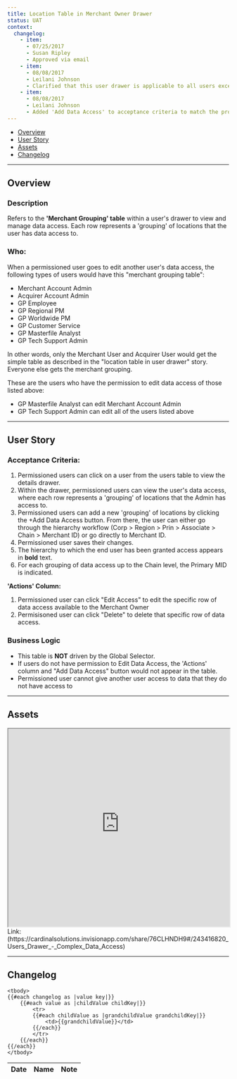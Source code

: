 ```yaml
---
title: Location Table in Merchant Owner Drawer
status: UAT
context:
  changelog:
    - item:
      - 07/25/2017
      - Susan Ripley
      - Approved via email
    - item:
      - 08/08/2017
      - Leilani Johnson
      - Clarified that this user drawer is applicable to all users except Merchant and Acquirer Users
    - item:
      - 08/08/2017
      - Leilani Johnson
      - Added 'Add Data Access' to acceptance criteria to match the prototype
---
```


- [Overview](#overview)
- [User Story](#user-story)
- [Assets](#assets)
- [Changelog](#changelog)

---

## Overview <a name="overview"></a>

### Description
Refers to the **'Merchant Grouping' table** within a user's drawer to view and manage data access. Each row represents a 'grouping' of locations that the user has data access to.

### Who:

When a permissioned user goes to edit another user's data access, the following types of users would have this "merchant grouping table":
- Merchant Account Admin
- Acquirer Account Admin
- GP Employee
- GP Regional PM
- GP Worldwide PM
- GP Customer Service
- GP Masterfile Analyst
- GP Tech Support Admin

In other words, only the Merchant User and Acquirer User would get the simple table as described in the "location table in user drawer" story. Everyone else gets the merchant grouping.

These are the users who have the permission to edit data access of those listed above:
- GP Masterfile Analyst can edit Merchant Account Admin
- GP Tech Support Admin can edit all of the users listed above

---

## User Story <a name="user-story"></a>

### Acceptance Criteria:
1. Permissioned users can click on a user from the users table to view the details drawer.
2. Within the drawer, permissioned users can view the user's data access, where each row represents a 'grouping' of locations that the Admin has access to.
3. Permissioned users can add a new 'grouping' of locations by clicking the +Add Data Access button. From there, the user can either go through the hierarchy workflow (Corp > Region > Prin > Associate > Chain > Merchant ID) or go directly to Merchant ID.
4. Permissioned user saves their changes.
5. The hierarchy to which the end user has been granted access appears in **bold** text.
6. For each grouping of data access up to the Chain level, the Primary MID is indicated.

**'Actions' Column:**
1. Permissioned user can click "Edit Access" to edit the specific row of data access available to the Merchant Owner
2. Permisisoned user can click "Delete" to delete that specific row of data access.


### Business Logic
- This table is **NOT** driven by the Global Selector.
- If users do not have permission to Edit Data Access, the 'Actions' column and "Add Data Access" button would not appear in the table.
- Permissioned user cannot give another user access to data that they do not have access to

---

## Assets <a name="assets"></a>

<iframe width="100%" height="450" src="https://cardinalsolutions.invisionapp.com/share/76CLHNDH9#/243416820_Users_Drawer_-_Complex_Data_Access"></iframe>
Link: (https://cardinalsolutions.invisionapp.com/share/76CLHNDH9#/243416820_Users_Drawer_-_Complex_Data_Access)


---

## Changelog <a name="changelog"></a>

<table>
	<thead>
		<th>Date</th>
		<th>Name</th>
		<th>Note</th>
	</thead>

	<tbody>
	{{#each changelog as |value key|}}
		{{#each value as |childValue childKey|}}
			<tr>
			{{#each childValue as |grandchildValue grandchildKey|}}
				<td>{{grandchildValue}}</td>
			{{/each}}		
			</tr>
		{{/each}}
	{{/each}}
	</tbody>
</table>
